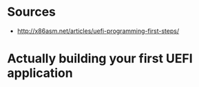 # Sources
- http://x86asm.net/articles/uefi-programming-first-steps/

# Actually building your first UEFI application

